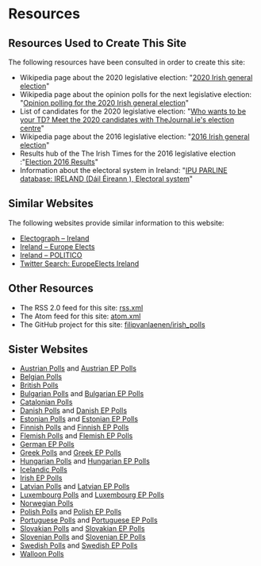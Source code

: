 # Resources

## Resources Used to Create This Site

The following resources have been consulted in order to create this site:

+ Wikipedia page about the 2020 legislative election: "[2020 Irish general election](https://en.wikipedia.org/wiki/2020_Irish_general_election)"
+ Wikipedia page about the opinion polls for the next legislative election: "[Opinion polling for the 2020 Irish general election](https://en.wikipedia.org/wiki/Opinion_polling_for_the_2020_Irish_general_election)"
+ List of candidates for the 2020 legislative election: "[Who wants to be your TD? Meet the 2020 candidates with TheJournal.ie's election centre](https://www.thejournal.ie/the-journal-list-of-election-candidates-4973378-Jan2020/)"
+ Wikipedia page about the 2016 legislative election: "[2016 Irish general election](https://en.wikipedia.org/wiki/2016_Irish_general_election)"
+ Results hub of the The Irish Times for the 2016 legislative election :"[Election 2016 Results](https://www.irishtimes.com/election-2016/results-hub)"
+ Information about the electoral system in Ireland: "[IPU PARLINE database: IRELAND (Dáil Éireann ), Electoral system](http://archive.ipu.org/parline-e/reports/2153_B.htm)"

## Similar Websites

The following websites provide similar information to this website:

+ [Electograph – Ireland](http://www.electograph.com/search/label/Ireland)
+ [Ireland – Europe Elects](https://europeelects.eu/european-union/ireland/)
+ [Ireland – POLITICO](https://www.politico.eu/europe-poll-of-polls/ireland/)
+ [Twitter Search: EuropeElects Ireland](https://twitter.com/search?f=tweets&vertical=default&q=europeelects%20ireland&src=typd)

## Other Resources

+ The RSS 2.0 feed for this site: [rss.xml](rss.xml)
+ The Atom feed for this site: [atom.xml](atom.xml)
+ The GitHub project for this site: [filipvanlaenen/irish_polls](https://github.com/filipvanlaenen/irish_polls)

## Sister Websites

+ [Austrian Polls](https://filipvanlaenen.github.io/austrian_polls/) and [Austrian EP Polls](https://filipvanlaenen.github.io/austrian_ep_polls/)
+ [Belgian Polls](https://filipvanlaenen.github.io/belgian_polls/)
+ [British Polls](https://filipvanlaenen.github.io/british_polls/)
+ [Bulgarian Polls](https://filipvanlaenen.github.io/bulgarian_polls/) and [Bulgarian EP Polls](https://filipvanlaenen.github.io/bulgarian_ep_polls/)
+ [Catalonian Polls](https://filipvanlaenen.github.io/catalonian_polls/)
+ [Danish Polls](https://filipvanlaenen.github.io/danish_polls/) and [Danish EP Polls](https://filipvanlaenen.github.io/danish_ep_polls/)
+ [Estonian Polls](https://filipvanlaenen.github.io/estonian_polls/) and [Estonian EP Polls](https://filipvanlaenen.github.io/estonian_ep_polls/)
+ [Finnish Polls](https://filipvanlaenen.github.io/finnish_polls/) and [Finnish EP Polls](https://filipvanlaenen.github.io/finnish_ep_polls/)
+ [Flemish Polls](https://filipvanlaenen.github.io/flemish_polls/) and [Flemish EP Polls](https://filipvanlaenen.github.io/flemish_ep_polls/)
+ [German EP Polls](https://filipvanlaenen.github.io/german_ep_polls/)
+ [Greek Polls](https://filipvanlaenen.github.io/greek_polls/) and [Greek EP Polls](https://filipvanlaenen.github.io/greek_ep_polls/)
+ [Hungarian Polls](https://filipvanlaenen.github.io/hungarian_polls/) and [Hungarian EP Polls](https://filipvanlaenen.github.io/hungarian_ep_polls/)
+ [Icelandic Polls](https://filipvanlaenen.github.io/icelandic_polls/)
+ [Irish EP Polls](https://filipvanlaenen.github.io/irish_ep_polls/)
+ [Latvian Polls](https://filipvanlaenen.github.io/latvian_polls/) and [Latvian EP Polls](https://filipvanlaenen.github.io/latvian_ep_polls/)
+ [Luxembourg Polls](https://filipvanlaenen.github.io/luxembourg_polls/) and [Luxembourg EP Polls](https://filipvanlaenen.github.io/luxembourg_ep_polls/)
+ [Norwegian Polls](https://filipvanlaenen.github.io/norwegian_polls/)
+ [Polish Polls](https://filipvanlaenen.github.io/polish_polls/) and [Polish EP Polls](https://filipvanlaenen.github.io/polish_ep_polls/)
+ [Portuguese Polls](https://filipvanlaenen.github.io/portuguese_polls/) and [Portuguese EP Polls](https://filipvanlaenen.github.io/portuguese_ep_polls/)
+ [Slovakian Polls](https://filipvanlaenen.github.io/slovakian_polls/) and [Slovakian EP Polls](https://filipvanlaenen.github.io/slovakian_ep_polls/)
+ [Slovenian Polls](https://filipvanlaenen.github.io/slovenian_polls/) and [Slovenian EP Polls](https://filipvanlaenen.github.io/slovenian_ep_polls/)
+ [Swedish Polls](https://filipvanlaenen.github.io/swedish_polls/) and [Swedish EP Polls](https://filipvanlaenen.github.io/swedish_ep_polls/)
+ [Walloon Polls](https://filipvanlaenen.github.io/walloon_polls/)
